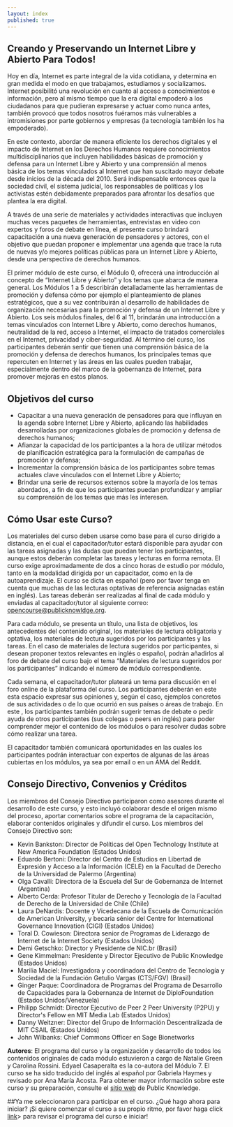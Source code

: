 ```yaml
---
layout: index
published: true
---
```


## Creando y Preservando un Internet Libre y Abierto Para Todos!

Hoy en día, Internet es parte integral de la vida cotidiana, y determina en gran medida el modo en que trabajamos, estudiamos y socializamos. Internet posibilitó una revolución en cuanto al acceso a conocimientos e información, pero al mismo tiempo que la era digital empoderó a los ciudadanos para que pudieran expresarse y actuar como nunca antes, también provocó que todos nosotros fuéramos más vulnerables a intromisiones por parte gobiernos y empresas (la tecnología también los ha empoderado). 

En este contexto, abordar de manera eficiente los derechos digitales y el impacto de Internet en los Derechos Humanos requiere conocimientos multidisciplinarios que incluyen habilidades básicas de promoción y defensa  para un Internet Libre y Abierto y una comprensión al menos básica de los temas vinculados al Internet que han suscitado mayor debate desde inicios de la década del 2010. Será indispensable entonces que la sociedad civil, el sistema judicial, los responsables de políticas y los activistas estén debidamente preparados para afrontar los desafíos que plantea la era digital.

A través de una serie de materiales y actividades interactivas que incluyen muchas veces paquetes de herramientas, entrevistas en video con expertos y foros de debate en línea, el presente curso brindará capacitación a una nueva generación de pensadores y actores, con el objetivo  que puedan proponer e implementar una agenda que trace la ruta de nuevas y/o mejores  políticas públicas  para un Internet Libre y Abierto, desde una perspectiva de derechos humanos. 

El primer módulo de este curso, el Módulo 0, ofrecerá una introducción al concepto de “Internet Libre y Abierto” y los temas que abarca de manera general. Los Módulos 1 a 5 describirán detalladamente las herramientas de promoción y defensa cómo por ejemplo el planteamiento de planes estratégicos, que a su vez contribuirán al desarrollo de habilidades de organización necesarias para la promoción y defensa de un Internet Libre y Abierto. Los seis módulos finales, del 6 al 11, brindarán una introducción a temas vinculados con Internet Libre y Abierto, como derechos humanos, neutralidad de la red, acceso a Internet, el impacto de tratados comerciales en el Internet, privacidad y ciber-seguridad. Al término del curso, los participantes deberán sentir que tienen una comprensión básica de la promoción y defensa de derechos humanos, los principales temas que repercuten en Internet y las áreas en las cuales pueden trabajar, especialmente dentro del marco de la gobernanza de Internet, para promover mejoras en estos planos.

		
## Objetivos del curso
<ul>

<li>Capacitar a una nueva generación de pensadores para que influyan en la agenda sobre Internet Libre y Abierto, aplicando las habilidades desarrolladas por organizaciones globales de promoción y defensa de  derechos humanos;
<li>Afianzar la capacidad de los participantes a la hora de utilizar métodos de planificación estratégica para la formulación de campañas de promoción y defensa;
<li>Incrementar la comprensión básica de los participantes sobre temas actuales clave vinculados con el Internet Libre y Abierto;
<li>Brindar una serie de recursos externos sobre la mayoría de los temas abordados, a fin de que los participantes puedan profundizar y ampliar su comprensión de los temas que más les interesen.
</ul>

## Cómo Usar este Curso?

Los materiales del curso deben usarse como base para el curso dirigido a distancia, en el cual el capacitador/tutor estará disponible para ayudar con las tareas asignadas y las dudas que puedan tener los participantes, aunque estos deberán completar las tareas y lecturas en forma remota. El curso exige aproximadamente de dos a cinco horas de estudio por módulo, tanto en la modalidad dirigida por un capacitador, como en la de autoaprendizaje. El curso se dicta en español (pero por favor tenga en cuenta que muchas de las lecturas optativas de referencia asignadas están en inglés). Las tareas deberán ser realizadas al final de cada módulo y enviadas al capacitador/tutor al siguiente correo: opencourse@publicknowldge.org. 

Para cada módulo, se presenta un título, una lista de objetivos, los antecedentes del contenido original, los materiales de lectura obligatoria y optativa, los materiales de lectura sugeridos por los participantes y las tareas. En el caso de materiales de lectura sugeridos por participantes, si desean proponer textos relevantes en inglés o español,  podrán añadirlos al foro de debate del curso bajo el tema “Materiales de lectura sugeridos por los participantes”  indicando el número de módulo correspondiente.

Cada semana, el capacitador/tutor plateará un tema para discusión en el foro online de la plataforma del curso. Los participantes deberán en este esta espacio expresar sus opiniones y, según el caso, ejemplos concretos de sus actividades o de lo que ocurrió en sus países o áreas de trabajo. En este , los participantes también podrán sugerir temas de debate o pedir ayuda de otros participantes (sus colegas o peers en inglés) para poder comprender mejor el contenido de los módulos o para  resolver dudas sobre cómo realizar una tarea. 

El capacitador también comunicará oportunidades en las cuales los participantes podrán interactuar con expertos de algunas de las áreas cubiertas en los módulos, ya sea por email o en un AMA del Reddit. 


## Consejo Directivo, Convenios y Créditos

Los miembros del Consejo Directivo participaron como asesores durante el desarrollo de este curso, y esto incluyó colaborar desde el origen mismo del proceso, aportar comentarios sobre el programa de la capacitación, elaborar contenidos originales y difundir el curso. Los miembros del Consejo Directivo son:
<ul><li>Kevin Bankston: Director de Políticas del Open Technology Institute at New America Foundation (Estados Unidos)
<li>Eduardo Bertoni: Director del Centro de Estudios en Libertad de Expresión y Acceso a la Información (CELE) en la Facultad de Derecho de la Universidad de Palermo (Argentina)
<li>Olga Cavalli: Directora de la Escuela del Sur de Gobernanza de Internet (Argentina)
<li>Alberto Cerda: Profesor Titular de Derecho y Tecnología de la Facultad de Derecho de la Universidad de Chile (Chile)
<li>Laura DeNardis: Docente y Vicedecana de la Escuela de Comunicación de American University, y becaria sénior del Centre for International Governance Innovation (CIGI) (Estados Unidos)
<li>Toral D. Cowieson: Directora senior de Programas de Liderazgo de Internet de la Internet Society (Estados Unidos)
<li>Demi Getschko: Director y Presidente de NIC.br (Brasil)
<li>Gene Kimmelman: Presidente y Director Ejecutivo de Public Knowledge (Estados Unidos)
<li>Marilia Maciel: Investigadora y coordinadora del Centro de Tecnología y Sociedad de la Fundación Getulio Vargas (CTS/FGV) (Brasil)
<li>Ginger Paque: Coordinadora de Programas del Programa de Desarrollo de Capacidades para la Gobernanza de Internet de DiploFoundation (Estados Unidos/Venezuela)
<li>Philipp Schmidt: Director Ejecutivo de Peer 2 Peer University (P2PU) y Director's Fellow en MIT Media Lab (Estados Unidos)
<li>Danny Weitzner: Director del Grupo de Información Descentralizada de MIT CSAIL (Estados Unidos)
<li>John Wilbanks: Chief Commons Officer en Sage Bionetworks
</ul>

<b>Autores</b>: El programa del curso y la organización y desarrollo  de todos los contenidos originales de cada módulo estuvieron a cargo de Natalie Green y Carolina Rossini. Edyael Casaperalta es la co-autora del Módulo 7. El curso se ha sido traducido del inglés al español por Gabriela Haymes y revisado por Ana María Acosta. Para obtener mayor información sobre este curso y su preparación, consulte el <a href="https://www.publicknowledge.org/open-internet-course/" target="_blank">sitio web</a> de Public Knowledge. 


##Ya me seleccionaron para participar en el curso. ¿Qué hago ahora para iniciar? 
¡Si quiere comenzar el curso a su propio ritmo, por favor haga click [link]({{site.baseurl}}/modules/syllabus/syllabus)> para revisar el programa del curso e iniciar!

